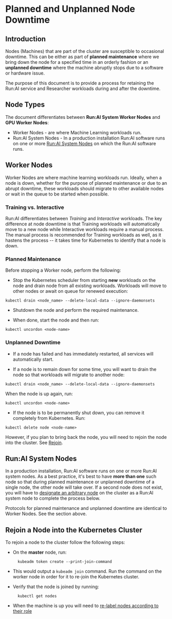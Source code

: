 # Planned and Unplanned Node Downtime  

## Introduction

Nodes (Machines) that are part of the cluster are susceptible to occasional downtime. This can be either as part of __planned maintenance__ where we bring down the node for a specified time in an orderly fashion or an __unplanned downtime__ where the machine abruptly stops due to a software or hardware issue.

The purpose of this document is to provide a process for retaining the Run:AI service and Researcher workloads during and after the downtime. 

## Node Types
The document differentiates between __Run:AI System Worker Nodes__ and __GPU Worker Nodes__:

* Worker Nodes - are where Machine Learning workloads run. 
* Run:AI System Nodes - In a production installation Run:AI software runs on one or more [Run:AI System Nodes](../cluster-prerequisites/#hardware-requirements) on which the Run:AI software runs. 


## Worker Nodes
Worker Nodes are where machine learning workloads run. Ideally, when a node is down, whether for the purpose of planned maintenance or due to an abrupt downtime, these workloads should migrate to other available nodes or wait in the queue to be started when possible. 

### Training vs. Interactive
Run:AI differentiates between _Training_ and _Interactive_ workloads. The key difference at node downtime is that Training workloads will automatically move to a new node while Interactive workloads require a manual process. The manual process is recommended for Training workloads as well, as it hastens the process -- it takes time for Kubernetes to identify that a node is down.

### Planned Maintenance

Before stopping a Worker node, perform the following: 

* Stop the Kubernetes scheduler from starting __new__ workloads on the node and drain node from all existing workloads. Workloads will move to other nodes or await on queue for renewed execution:

```
kubectl drain <node_name> --delete-local-data --ignore-daemonsets
```

* Shutdown the node and perform the required maintenance. 


* When done, start the node and then run:

```
kubectl uncordon <node-name>
```

### Unplanned Downtime

* If a node has failed and has immediately restarted, all services will automatically start. 

* If a node is to remain down for some time, you will want to drain the node so that workloads will migrate to another node:

```
kubectl drain <node_name> --delete-local-data --ignore-daemonsets
```

When the node is up again, run: 

```
kubectl uncordon <node-name>
```

* If the node is to be permanently shut down, you can remove it completely from Kubernetes. Run:

```
kubectl delete node <node-name>
```

However, if you plan to bring back the node, you will need to rejoin the node into the cluster. See [Rejoin](#Rejoin-a-Node-into-the-Kubernetes-Cluster).



## Run:AI System Nodes
 
 In a production installation, Run:AI software runs on one or more Run:AI system nodes. As a best practice, it's best to have __more than one__ such node so that during planned maintenance or unplanned downtime of a single node, the other node will take over. If a second node does not exist, you will have to [designate an arbitrary node](node-roles.md) on the cluster as a Run:AI system node to complete the process below.

 Protocols for planned maintenance and unplanned downtime are identical to Worker Nodes. See the section above. 



## Rejoin a Node into the Kubernetes Cluster

To rejoin a node to the cluster follow the following steps:

* On the __master__ node, run:

        kubeadm token create --print-join-command

* This would output a ``kubeadm join`` command. Run the command on the worker node in order for it to re-join the Kubernetes cluster. 

* Verify that the node is joined by running:

        kubectl get nodes


* When the machine is up you will need to [re-label nodes according to their role](node-roles.md)